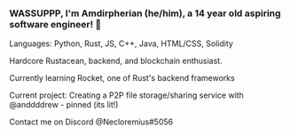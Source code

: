 ### WASSUPPP, I'm Amdirpherian (he/him), a 14 year old aspiring software engineer! 👋

Languages: Python, Rust, JS, C++, Java, HTML/CSS, Solidity

Hardcore Rustacean, backend, and blockchain enthusiast.

Currently learning Rocket, one of Rust's backend frameworks

Current project: Creating a P2P file storage/sharing service with @anddddrew - pinned (its lit!)

Contact me on Discord @Necloremius#5056







<!--
**Amdirpherian/Amdirpherian** is a ✨ _special_ ✨ repository because its `README.md` (this file) appears on your GitHub profile.

